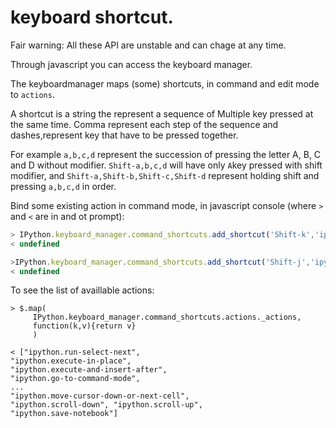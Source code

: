 # keyboard shortcut. 


Fair warning: All these API are unstable and can chage at any time. 


Through javascript you can access the keyboard manager.

The keyboardmanager maps (some) shortcuts, in command and edit mode to `actions`.

A shortcut is a string the represent a sequence of Multiple key pressed at the same time. Comma represent each step of the sequence and dashes,represent key that have to be pressed together. 

For example `a,b,c,d` represent the succession of pressing the letter A, B, C and D without modifier.
`Shift-a,b,c,d` will have only `A`key pressed with shift modifier, and `Shift-a,Shift-b,Shift-c,Shift-d` represent holding shift and pressing `a,b,c,d` in order. 

Bind some existing action in command mode, in javascript console (where `>` and `<` are in and ot prompt): 


```javascript
> IPython.keyboard_manager.command_shortcuts.add_shortcut('Shift-k','ipython.move-selected-cell-up')
< undefined

>IPython.keyboard_manager.command_shortcuts.add_shortcut('Shift-j','ipython.move-selected-cell-down')
< undefined
```

To see the list of availlable actions: 

```
> $.map(
     IPython.keyboard_manager.command_shortcuts.actions._actions,
     function(k,v){return v}
     )

< ["ipython.run-select-next",
"ipython.execute-in-place",
"ipython.execute-and-insert-after",
"ipython.go-to-command-mode",
...
"ipython.move-cursor-down-or-next-cell",
"ipython.scroll-down", "ipython.scroll-up",
"ipython.save-notebook"]
```



